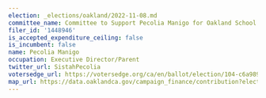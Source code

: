 ```yaml
---
election: _elections/oakland/2022-11-08.md
committee_name: Committee to Support Pecolia Manigo for Oakland School Director 2022
filer_id: '1448946'
is_accepted_expenditure_ceiling: false
is_incumbent: false
name: Pecolia Manigo
occupation: Executive Director/Parent
twitter_url: SistahPecolia
votersedge_url: https://votersedge.org/ca/en/ballot/election/104-c6a989/address/null/zip/94611/contests/contest/24211/candidate/158595?&cty=ca%2falm&date=2022-11-08
map_url: https://data.oaklandca.gov/campaign_finance/contribution?electionYear=2022&candidates=1448946&since=2020-02-22&until=2022-06-30
---
```

